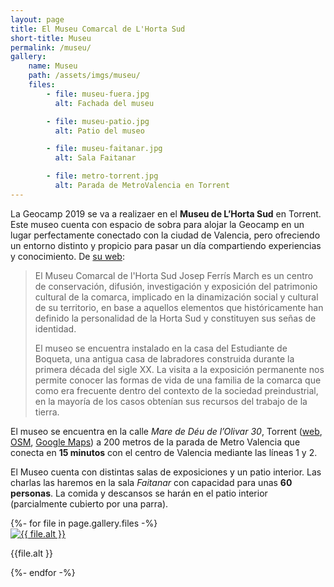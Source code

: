 ```yaml
---
layout: page
title: El Museu Comarcal de L'Horta Sud
short-title: Museu
permalink: /museu/
gallery:
    name: Museu
    path: /assets/imgs/museu/
    files:
        - file: museu-fuera.jpg
          alt: Fachada del museu

        - file: museu-patio.jpg
          alt: Patio del museo

        - file: museu-faitanar.jpg
          alt: Sala Faitanar

        - file: metro-torrent.jpg
          alt: Parada de MetroValencia en Torrent
---
```


La Geocamp 2019 se va a realizaer en el **Museu de L’Horta Sud** en Torrent. Este museo cuenta con espacio de sobra para alojar la Geocamp en un lugar perfectamente conectado con la ciudad de Valencia, pero ofreciendo un entorno distinto y propicio para pasar un día compartiendo experiencias y conocimiento. De [su web](http://www.museuhortasud.com/):

> El Museu Comarcal de l'Horta Sud Josep Ferrís March es un centro de conservación, difusión, investigación y exposición del patrimonio cultural de la comarca, implicado en la dinamización social y cultural de su territorio, en base a aquellos elementos que históricamente han definido la personalidad de la Horta Sud y constituyen sus señas de identidad.
>
> El museo se encuentra instalado en la casa del Estudiante de Boqueta, una antigua casa de labradores construida durante la primera década del sigle XX. La visita a la exposición permanente nos permite conocer las formas de vida de una familia de la comarca que como era frecuente dentro del contexto de la sociedad preindustrial, en la mayoría de los casos obtenían sus recursos del trabajo de la tierra.

El museo se encuentra en la calle *Mare de Déu de l’Olivar 30*, Torrent ([web](http://www.museuhortasud.com/), [OSM](http://www.museuhortasud.com/), [Google Maps](http://www.museuhortasud.com/)) a 200 metros de la parada de Metro Valencia que conecta en **15 minutos** con el centro de Valencia mediante las líneas 1 y 2.

El Museo cuenta con distintas salas de exposiciones y un patio interior. Las charlas las haremos en la sala *Faitanar* con capacidad para unas **60 personas**. La comida y descansos se harán en el patio interior (parcialmente cubierto por una parra).


<div class="gallery">
    {%- for file in page.gallery.files -%}
    <div class="card">
        <a href="{{ page.gallery.path | append: file.file }}"
           data-mediabox="{{ page.gallery.name }}"
           data-title="{{ file.alt }}">
              <img src="{{ page.gallery.path | append: 'thumb.' | append: file.file }}"
                   alt="{{ file.alt }}" />
        </a>
        <p class="caption">{{file.alt }}</p>
    </div>
    {%- endfor -%}
</div>
